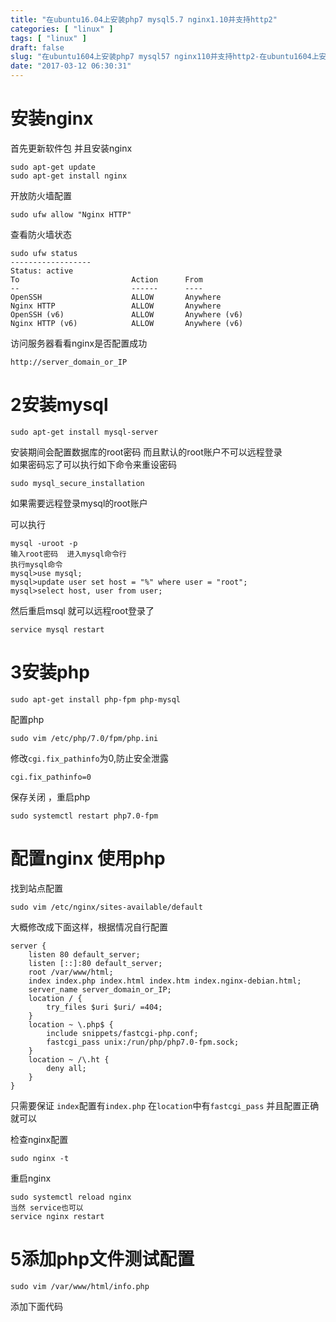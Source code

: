 ```yaml
---
title: "在ubuntu16.04上安装php7 mysql5.7 nginx1.10并支持http2"
categories: [ "linux" ]
tags: [ "linux" ]
draft: false
slug: "在ubuntu1604上安装php7 mysql57 nginx110并支持http2-在ubuntu1604上安装php7mysql57nginx110并支持http2"
date: "2017-03-12 06:30:31"
---
```




# 安装nginx

首先更新软件包 并且安装nginx

    sudo apt-get update
    sudo apt-get install nginx

开放防火墙配置

    sudo ufw allow "Nginx HTTP"
    

查看防火墙状态

    sudo ufw status
    ------------------
    Status: active
    To                         Action      From
    --                         ------      ----
    OpenSSH                    ALLOW       Anywhere
    Nginx HTTP                 ALLOW       Anywhere
    OpenSSH (v6)               ALLOW       Anywhere (v6)
    Nginx HTTP (v6)            ALLOW       Anywhere (v6)

访问服务器看看nginx是否配置成功

    http://server_domain_or_IP

# 2安装mysql

    sudo apt-get install mysql-server

安装期间会配置数据库的root密码 而且默认的root账户不可以远程登录  
如果密码忘了可以执行如下命令来重设密码

    sudo mysql_secure_installation

如果需要远程登录mysql的root账户

可以执行

    mysql -uroot -p
    输入root密码  进入mysql命令行
    执行mysql命令
    mysql>use mysql;
    mysql>update user set host = "%" where user = "root";
    mysql>select host, user from user;

然后重启msql 就可以远程root登录了

    service mysql restart

# 3安装php

    sudo apt-get install php-fpm php-mysql

配置php

    sudo vim /etc/php/7.0/fpm/php.ini

修改`cgi.fix_pathinfo`为0,防止安全泄露

    cgi.fix_pathinfo=0

保存关闭 ，重启php

    sudo systemctl restart php7.0-fpm

# 配置nginx 使用php

找到站点配置

    sudo vim /etc/nginx/sites-available/default

大概修改成下面这样，根据情况自行配置

    server {
        listen 80 default_server;
        listen [::]:80 default_server;
        root /var/www/html;
        index index.php index.html index.htm index.nginx-debian.html;
        server_name server_domain_or_IP;
        location / {
            try_files $uri $uri/ =404;
        }
        location ~ \.php$ {
            include snippets/fastcgi-php.conf;
            fastcgi_pass unix:/run/php/php7.0-fpm.sock;
        }
        location ~ /\.ht {
            deny all;
        }
    }

只需要保证 `index`配置有`index.php` 在`location`中有`fastcgi_pass` 并且配置正确就可以

检查nginx配置

    sudo nginx -t

重启nginx

    sudo systemctl reload nginx
    当然 service也可以
    service nginx restart

# 5添加php文件测试配置

    sudo vim /var/www/html/info.php

添加下面代码